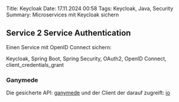Title: Keycloak
Date: 17.11.2024 00:58
Tags: Keycloak, Java, Security
Summary: Microservices mit Keycloak sichern

## Service 2 Service Authentication

Einen Service mit OpenID Connect sichern:

Keycloak, Spring Boot, Spring Security, OAuth2, OpenID Connect, client_credentials_grant

### Ganymede

Die gesicherte API: [ganymede](https://github.com/roskenet/playground/tree/main/jupiter/ganymede) und der Client der darauf zugreift: [io](https://github.com/roskenet/playground/tree/main/jupiter/io)
